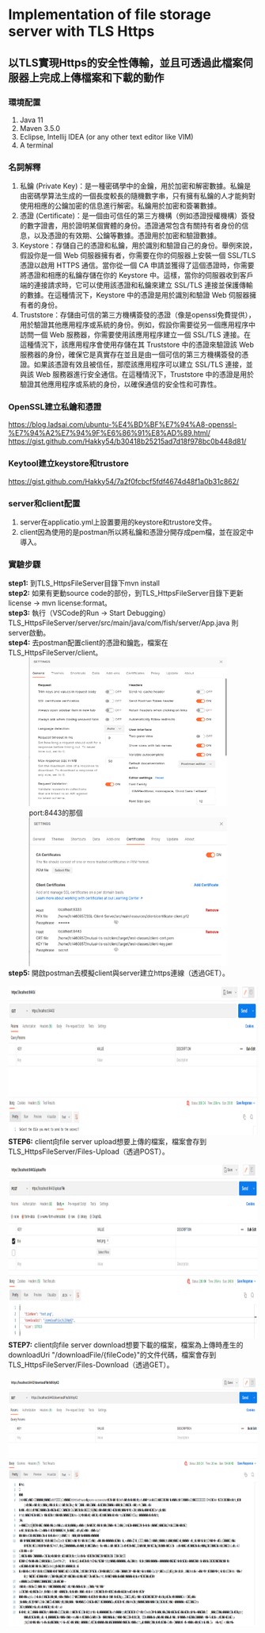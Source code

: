 # Implementation of file storage server with TLS Https
## 以TLS實現Https的安全性傳輸，並且可透過此檔案伺服器上完成上傳檔案和下載的動作
### 環境配置
1. Java 11
2. Maven 3.5.0
3. Eclipse, Intellij IDEA (or any other text editor like VIM)
4. A terminal
### 名詞解釋
1. 私鑰 (Private Key)：是一種密碼學中的金鑰，用於加密和解密數據。私鑰是由密碼學算法生成的一個長度較長的隨機數字串，只有擁有私鑰的人才能夠對使用相應的公鑰加密的信息進行解密。私鑰用於加密和簽署數據。
2. 憑證 (Certificate)：是一個由可信任的第三方機構（例如憑證授權機構）簽發的數字證書，用於證明某個實體的身份。憑證通常包含有關持有者身份的信息，以及憑證的有效期、公鑰等數據。憑證用於加密和驗證數據。
3. Keystore：存儲自己的憑證和私鑰，用於識別和驗證自己的身份。舉例來說，假設你是一個 Web 伺服器擁有者，你需要在你的伺服器上安裝一個 SSL/TLS 憑證以啟用 HTTPS 通信。當你從一個 CA 申請並獲得了這個憑證時，你需要將憑證和相應的私鑰存儲在你的 Keystore 中。這樣，當你的伺服器收到客戶端的連接請求時，它可以使用該憑證和私鑰來建立 SSL/TLS 連接並保護傳輸的數據。在這種情況下，Keystore 中的憑證是用於識別和驗證 Web 伺服器擁有者的身份。
4. Truststore：存儲由可信的第三方機構簽發的憑證（像是openssl免費提供），用於驗證其他應用程序或系統的身份。例如，假設你需要從另一個應用程序中訪問一個 Web 服務器，你需要使用該應用程序建立一個 SSL/TLS 連接。在這種情況下，該應用程序會使用存儲在其 Truststore 中的憑證來驗證該 Web 服務器的身份，確保它是真實存在並且是由一個可信的第三方機構簽發的憑證。如果該憑證有效且被信任，那麼該應用程序可以建立 SSL/TLS 連接，並與該 Web 服務器進行安全通信。在這種情況下，Truststore 中的憑證是用於驗證其他應用程序或系統的身份，以確保通信的安全性和可靠性。
### OpenSSL建立私鑰和憑證   
<https://blog.ladsai.com/ubuntu-%E4%BD%BF%E7%94%A8-openssl-%E7%94%A2%E7%94%9F%E6%86%91%E8%AD%89.html/>   
<https://gist.github.com/Hakky54/b30418b25215ad7d18f978bc0b448d81/>
### Keytool建立keystore和trustore
<https://gist.github.com/Hakky54/7a2f0fcbcf5fdf4674d48f1a0b31c862/>
### server和client配置  
1. server在applicatio.yml上設置要用的keystore和trustore文件。    
2. client因為使用的是postman所以將私鑰和憑證分開存成pem檔，並在設定中導入。    
### 實驗步驟
**step1:** 到TLS_HttpsFileServer目錄下mvn install   
**step2:** 如果有更動source code的部份，到TLS_HttpsFileServer目錄下更新license -> mvn license:format。  
**step3:** 執行（VSCode的Run -> Start Debugging）TLS_HttpsFileServer/server/src/main/java/com/fish/server/App.java 則server啟動。      
**step4:** 去postman配置client的憑證和鑰匙，檔案在 TLS_HttpsFileServer/client。          
&emsp;&emsp;&emsp;<img src="https://github.com/csiemichelin/Implementation-of-file-storage-server-with-TLS-Https/blob/main/TLS_HttpsFileServer/images/postman1.png?raw=true" width="400" height="300">  
&emsp;&emsp;&emsp;port:8443的那個    
&emsp;&emsp;&emsp;<img src="https://github.com/csiemichelin/Implementation-of-file-storage-server-with-TLS-Https/blob/main/TLS_HttpsFileServer/images/postman2.png?raw=true" width="400" height="300">     
**step5:** 開啟postman去模擬client與server建立https連線（透過GET）。        
&emsp;&emsp;&emsp;<img src="https://github.com/csiemichelin/Implementation-of-file-storage-server-with-TLS-Https/blob/main/TLS_HttpsFileServer/images/knock.png?raw=true" width="1000" height="300">    
**STEP6:** client向file server upload想要上傳的檔案，檔案會存到 TLS_HttpsFileServer/Files-Upload（透過POST）。    
&emsp;&emsp;&emsp;<img src="https://github.com/csiemichelin/Implementation-of-file-storage-server-with-TLS-Https/blob/main/TLS_HttpsFileServer/images/upload.png?raw=true" width="1000" height="350">    
**STEP7:** client向file server download想要下載的檔案，檔案為上傳時產生的 downloadUri "/downloadFile/{fileCode}"的文件代碼，檔案會存到 TLS_HttpsFileServer/Files-Download（透過GET）。       
&emsp;&emsp;&emsp;<img src="https://github.com/csiemichelin/Implementation-of-file-storage-server-with-TLS-Https/blob/main/TLS_HttpsFileServer/images/download.png?raw=true" width="1000" height="500">    
